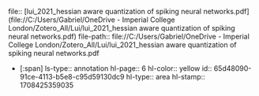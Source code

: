 file:: [lui_2021_hessian aware quantization of spiking neural networks.pdf](file://C:/Users/Gabriel/OneDrive - Imperial College London/Zotero_All/Lui/lui_2021_hessian aware quantization of spiking neural networks.pdf)
file-path:: file://C:/Users/Gabriel/OneDrive - Imperial College London/Zotero_All/Lui/lui_2021_hessian aware quantization of spiking neural networks.pdf

- [:span]
  ls-type:: annotation
  hl-page:: 6
  hl-color:: yellow
  id:: 65d48090-91ce-4113-b5e8-c95d59130dc9
  hl-type:: area
  hl-stamp:: 1708425359035